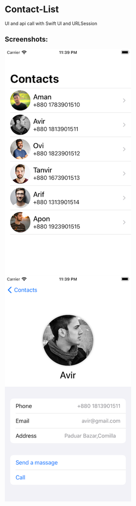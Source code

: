 # Contact-List
UI and api call with Swift UI and URLSession

## Screenshots:

![Page 1](https://raw.githubusercontent.com/AmanUllahAkhand/Contact-List/main/resources/page1.png)
![Page 2](https://raw.githubusercontent.com/AmanUllahAkhand/Contact-List/main/resources/page2.png)


